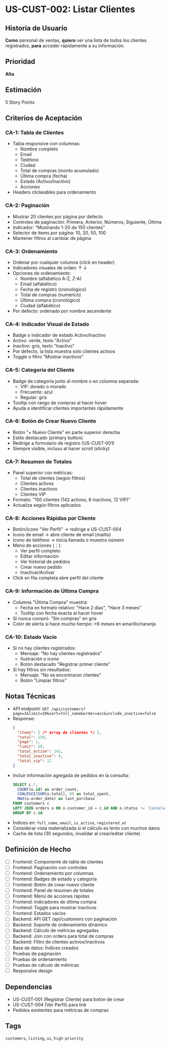 # US-CUST-002: Listar Clientes

## Historia de Usuario
**Como** personal de ventas,
**quiero** ver una lista de todos los clientes registrados,
**para** acceder rápidamente a su información.

## Prioridad
**Alta**

## Estimación
5 Story Points

## Criterios de Aceptación

### CA-1: Tabla de Clientes
- Tabla responsive con columnas:
  - Nombre completo
  - Email
  - Teléfono
  - Ciudad
  - Total de compras (monto acumulado)
  - Última compra (fecha)
  - Estado (Activo/Inactivo)
  - Acciones
- Headers clickeables para ordenamiento

### CA-2: Paginación
- Mostrar 20 clientes por página por defecto
- Controles de paginación: Primera, Anterior, Números, Siguiente, Última
- Indicador: "Mostrando 1-20 de 150 clientes"
- Selector de items por página: 10, 20, 50, 100
- Mantener filtros al cambiar de página

### CA-3: Ordenamiento
- Ordenar por cualquier columna (click en header)
- Indicadores visuales de orden: ↑ ↓
- Opciones de ordenamiento:
  - Nombre (alfabético A-Z, Z-A)
  - Email (alfabético)
  - Fecha de registro (cronológico)
  - Total de compras (numérico)
  - Última compra (cronológico)
  - Ciudad (alfabético)
- Por defecto: ordenado por nombre ascendente

### CA-4: Indicador Visual de Estado
- Badge o indicador de estado Activo/Inactivo
- Activo: verde, texto "Activo"
- Inactivo: gris, texto "Inactivo"
- Por defecto, la lista muestra solo clientes activos
- Toggle o filtro "Mostrar inactivos"

### CA-5: Categoría del Cliente
- Badge de categoría junto al nombre o en columna separada:
  - VIP: dorado o morado
  - Frecuente: azul
  - Regular: gris
- Tooltip con rango de compras al hacer hover
- Ayuda a identificar clientes importantes rápidamente

### CA-6: Botón de Crear Nuevo Cliente
- Botón "+ Nuevo Cliente" en parte superior derecha
- Estilo destacado (primary button)
- Redirige a formulario de registro (US-CUST-001)
- Siempre visible, incluso al hacer scroll (sticky)

### CA-7: Resumen de Totales
- Panel superior con métricas:
  - Total de clientes (según filtros)
  - Clientes activos
  - Clientes inactivos
  - Clientes VIP
- Formato: "150 clientes (142 activos, 8 inactivos, 12 VIP)"
- Actualiza según filtros aplicados

### CA-8: Acciones Rápidas por Cliente
- Botón/icono "Ver Perfil" → redirige a US-CUST-004
- Icono de email → abre cliente de email (mailto)
- Icono de teléfono → inicia llamada o muestra número
- Menú de acciones (⋮):
  - Ver perfil completo
  - Editar información
  - Ver historial de pedidos
  - Crear nuevo pedido
  - Inactivar/Activar
- Click en fila completa abre perfil del cliente

### CA-9: Información de Última Compra
- Columna "Última Compra" muestra:
  - Fecha en formato relativo: "Hace 2 días", "Hace 3 meses"
  - Tooltip con fecha exacta al hacer hover
- Si nunca compró: "Sin compras" en gris
- Color de alerta si hace mucho tiempo: >6 meses en amarillo/naranja

### CA-10: Estado Vacío
- Si no hay clientes registrados:
  - Mensaje: "No hay clientes registrados"
  - Ilustración o icono
  - Botón destacado "Registrar primer cliente"
- Si hay filtros sin resultados:
  - Mensaje: "No se encontraron clientes"
  - Botón "Limpiar filtros"

## Notas Técnicas
- API endpoint: `GET /api/customers?page=1&limit=20&sort=full_name&order=asc&include_inactive=false`
- Response:
  ```json
  {
    "items": [ /* array de clientes */ ],
    "total": 150,
    "page": 1,
    "limit": 20,
    "total_active": 142,
    "total_inactive": 8,
    "total_vip": 12
  }
  ```
- Incluir información agregada de pedidos en la consulta:
  ```sql
  SELECT c.*,
    COUNT(o.id) as order_count,
    COALESCE(SUM(o.total), 0) as total_spent,
    MAX(o.order_date) as last_purchase
  FROM customers c
  LEFT JOIN orders o ON o.customer_id = c.id AND o.status != 'Cancelado'
  GROUP BY c.id
  ```
- Índices en: `full_name`, `email`, `is_active`, `registered_at`
- Considerar vista materializada si el cálculo es lento con muchos datos
- Cache de lista (30 segundos, invalidar al crear/editar cliente)

## Definición de Hecho
- [ ] Frontend: Componente de tabla de clientes
- [ ] Frontend: Paginación con controles
- [ ] Frontend: Ordenamiento por columnas
- [ ] Frontend: Badges de estado y categoría
- [ ] Frontend: Botón de crear nuevo cliente
- [ ] Frontend: Panel de resumen de totales
- [ ] Frontend: Menú de acciones rápidas
- [ ] Frontend: Indicadores de última compra
- [ ] Frontend: Toggle para mostrar inactivos
- [ ] Frontend: Estados vacíos
- [ ] Backend: API GET /api/customers con paginación
- [ ] Backend: Soporte de ordenamiento dinámico
- [ ] Backend: Cálculo de métricas agregadas
- [ ] Backend: Join con orders para total de compras
- [ ] Backend: Filtro de clientes activos/inactivos
- [ ] Base de datos: Índices creados
- [ ] Pruebas de paginación
- [ ] Pruebas de ordenamiento
- [ ] Pruebas de cálculo de métricas
- [ ] Responsive design

## Dependencias
- US-CUST-001 (Registrar Cliente) para botón de crear
- US-CUST-004 (Ver Perfil) para link
- Pedidos existentes para métricas de compras

## Tags
`customers`, `listing`, `ui`, `high-priority`
